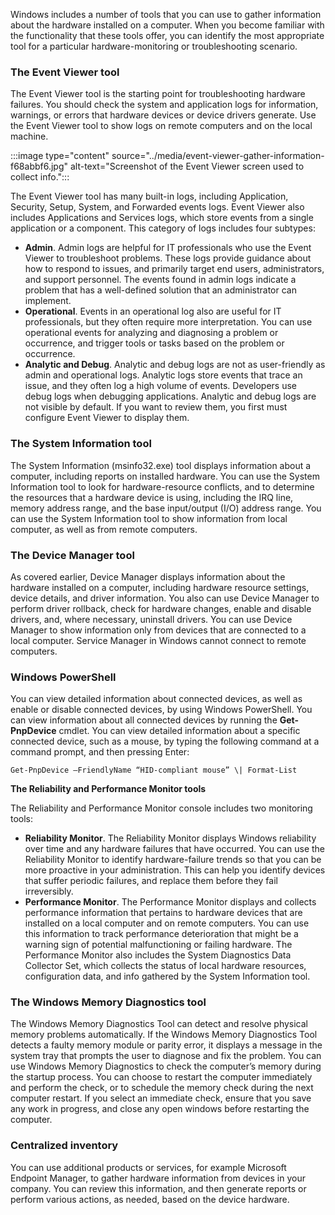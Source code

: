 Windows includes a number of tools that you can use to gather information about the hardware installed on a computer. When you become familiar with the functionality that these tools offer, you can identify the most appropriate tool for a particular hardware-monitoring or troubleshooting scenario.

### The Event Viewer tool

The Event Viewer tool is the starting point for troubleshooting hardware failures. You should check the system and application logs for information, warnings, or errors that hardware devices or device drivers generate. Use the Event Viewer tool to show logs on remote computers and on the local machine.

:::image type="content" source="../media/event-viewer-gather-information-f68abbf6.jpg" alt-text="Screenshot of the Event Viewer screen used to collect info.":::


The Event Viewer tool has many built-in logs, including Application, Security, Setup, System, and Forwarded events logs. Event Viewer also includes Applications and Services logs, which store events from a single application or a component. This category of logs includes four subtypes:

 -  **Admin**. Admin logs are helpful for IT professionals who use the Event Viewer to troubleshoot problems. These logs provide guidance about how to respond to issues, and primarily target end users, administrators, and support personnel. The events found in admin logs indicate a problem that has a well-defined solution that an administrator can implement.
 -  **Operational**. Events in an operational log also are useful for IT professionals, but they often require more interpretation. You can use operational events for analyzing and diagnosing a problem or occurrence, and trigger tools or tasks based on the problem or occurrence.
 -  **Analytic and Debug**. Analytic and debug logs are not as user-friendly as admin and operational logs. Analytic logs store events that trace an issue, and they often log a high volume of events. Developers use debug logs when debugging applications. Analytic and debug logs are not visible by default. If you want to review them, you first must configure Event Viewer to display them.

### The System Information tool

The System Information (msinfo32.exe) tool displays information about a computer, including reports on installed hardware. You can use the System Information tool to look for hardware-resource conflicts, and to determine the resources that a hardware device is using, including the IRQ line, memory address range, and the base input/output (I/O) address range. You can use the System Information tool to show information from local computer, as well as from remote computers.

### The Device Manager tool

As covered earlier, Device Manager displays information about the hardware installed on a computer, including hardware resource settings, device details, and driver information. You also can use Device Manager to perform driver rollback, check for hardware changes, enable and disable drivers, and, where necessary, uninstall drivers. You can use Device Manager to show information only from devices that are connected to a local computer. Service Manager in Windows cannot connect to remote computers.

### Windows PowerShell

You can view detailed information about connected devices, as well as enable or disable connected devices, by using Windows PowerShell. You can view information about all connected devices by running the **Get-PnpDevice** cmdlet. You can view detailed information about a specific connected device, such as a mouse, by typing the following command at a command prompt, and then pressing Enter:

```
Get-PnpDevice –FriendlyName “HID-compliant mouse” \| Format-List

```

**The Reliability and Performance Monitor tools**

The Reliability and Performance Monitor console includes two monitoring tools:

 -  **Reliability Monitor**. The Reliability Monitor displays Windows reliability over time and any hardware failures that have occurred. You can use the Reliability Monitor to identify hardware-failure trends so that you can be more proactive in your administration. This can help you identify devices that suffer periodic failures, and replace them before they fail irreversibly.
 -  **Performance Monitor**. The Performance Monitor displays and collects performance information that pertains to hardware devices that are installed on a local computer and on remote computers. You can use this information to track performance deterioration that might be a warning sign of potential malfunctioning or failing hardware. The Performance Monitor also includes the System Diagnostics Data Collector Set, which collects the status of local hardware resources, configuration data, and info gathered by the System Information tool.

### The Windows Memory Diagnostics tool

The Windows Memory Diagnostics Tool can detect and resolve physical memory problems automatically. If the Windows Memory Diagnostics Tool detects a faulty memory module or parity error, it displays a message in the system tray that prompts the user to diagnose and fix the problem. You can use Windows Memory Diagnostics to check the computer’s memory during the startup process. You can choose to restart the computer immediately and perform the check, or to schedule the memory check during the next computer restart. If you select an immediate check, ensure that you save any work in progress, and close any open windows before restarting the computer.

### Centralized inventory

You can use additional products or services, for example Microsoft Endpoint Manager, to gather hardware information from devices in your company. You can review this information, and then generate reports or perform various actions, as needed, based on the device hardware.
